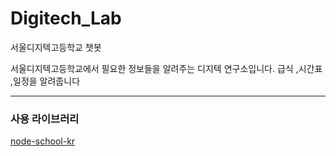 # Digitech_Lab
  서울디지텍고등학교 챗봇

서울디지텍고등학교에서 필요한 정보들을 알려주는 디지텍 연구소입니다.
급식 ,시간표 ,일정을 알려줍니다
***



### 사용 라이브러리
[node-school-kr](https://github.com/leegeunhyeok/node-school-kr)

